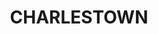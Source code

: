 ---
lastmod: '2025-04-06T06:05:20+00:00'
latitude: -32.983963
layout: suburb
longitude: 151.707801
postcode: '2290'
state: NSW
title: CHARLESTOWN
url: /nsw/charlestown/
---